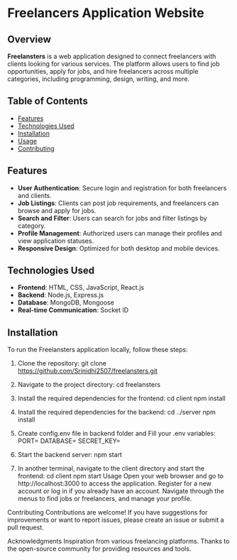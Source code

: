# Freelancers Application Website

## Overview
**Freelansters** is a web application designed to connect freelancers with clients looking for various services. The platform allows users to find job opportunities, apply for jobs, and hire freelancers across multiple categories, including programming, design, writing, and more.

## Table of Contents
- [Features](#features)
- [Technologies Used](#technologies-used)
- [Installation](#installation)
- [Usage](#usage)
- [Contributing](#contributing)


## Features
- **User Authentication**: Secure login and registration for both freelancers and clients.
- **Job Listings**: Clients can post job requirements, and freelancers can browse and apply for jobs.
- **Search and Filter**: Users can search for jobs and filter listings by category.
- **Profile Management**: Authorized users can manage their profiles and view application statuses.
- **Responsive Design**: Optimized for both desktop and mobile devices.

## Technologies Used
- **Frontend**: HTML, CSS, JavaScript, React.js
- **Backend**: Node.js, Express.js
- **Database**: MongoDB, Mongoose
- **Real-time Communication**: Socket ID

## Installation
To run the Freelansters application locally, follow these steps:

1. Clone the repository:
   git clone https://github.com/Srinidhi2507/freelansters.git
   
2. Navigate to the project directory:
   cd freelansters

3. Install the required dependencies for the frontend:
   cd client
   npm install

4. Install the required dependencies for the backend:
   cd ../server
   npm install

5. Create config.env file in backend folder and Fill your .env variables:
    PORT=
    DATABASE=
    SECRET_KEY=
6. Start the backend server:
    npm start

7. In another terminal, navigate to the client directory and start the frontend:
   cd client
   npm start
Usage
Open your web browser and go to http://localhost:3000 to access the application.
Register for a new account or log in if you already have an account.
Navigate through the menus to find jobs or freelancers, and manage your profile.

Contributing
Contributions are welcome! If you have suggestions for improvements or want to report issues, please create an issue or submit a pull request.

Acknowledgments
Inspiration from various freelancing platforms.
Thanks to the open-source community for providing resources and tools.

